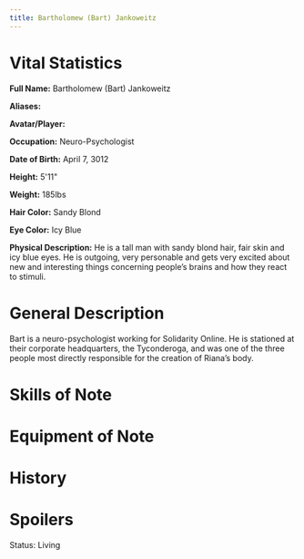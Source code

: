 ```yaml
---
title: Bartholomew (Bart) Jankoweitz
---
```


# Vital Statistics

**Full Name:** Bartholomew (Bart) Jankoweitz

**Aliases:**

**Avatar/Player:**

**Occupation:** Neuro-Psychologist

**Date of Birth:** April 7, 3012

**Height:** 5'11"

**Weight:** 185lbs

**Hair Color:** Sandy Blond

**Eye Color:** Icy Blue

**Physical Description:** He is a tall man with sandy blond hair, fair skin and
icy blue eyes. He is outgoing, very personable and gets very excited about new
and interesting things concerning people’s brains and how they react to stimuli.

# General Description

Bart is a neuro-psychologist working for Solidarity Online. He is stationed at
their corporate headquarters, the Tyconderoga, and was one of the three people
most directly responsible for the creation of Riana’s body.

# Skills of Note

# Equipment of Note

# History

# Spoilers

Status: Living
